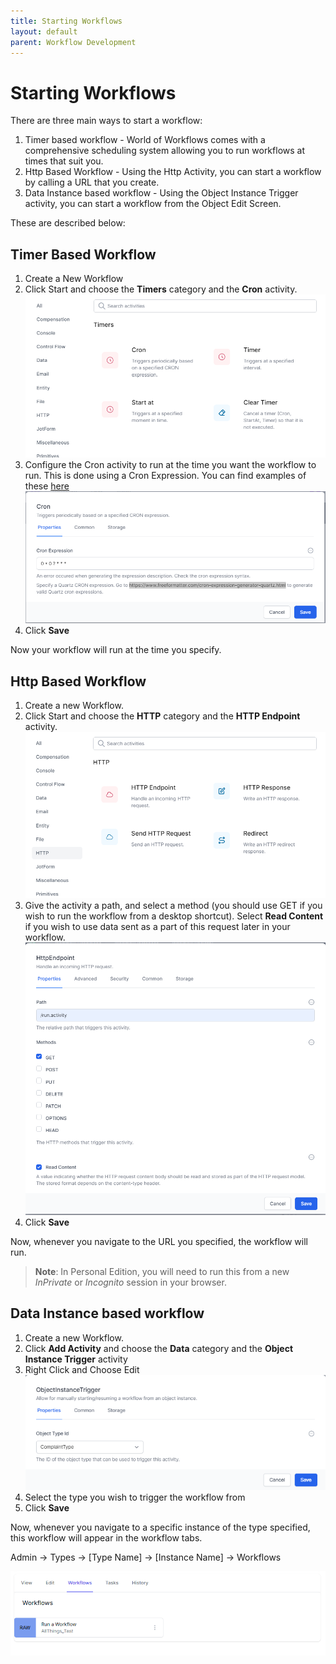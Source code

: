 ```yaml
---
title: Starting Workflows
layout: default
parent: Workflow Development
---
```

# Starting Workflows

There are three main ways to start a workflow:

1. Timer based workflow - World of Workflows comes with a comprehensive scheduling system allowing you to run workflows at times that suit you.
2. Http Based Workflow - Using the Http Activity, you can start a workflow by calling a URL that you create.
3. Data Instance based workflow - Using the Object Instance Trigger activity, you can start a workflow from the Object Edit Screen.

These are described below:

## Timer Based Workflow

1. Create a New Workflow
2. Click Start and choose the **Timers** category and the **Cron** activity.
   ![](2023-02-02-11-10-30.png)
3. Configure the Cron activity to run at the time you want the workflow to run. This is done using a Cron Expression. You can find examples of these [here](https://www.freeformatter.com/cron-expression-generator-quartz.html)
   ![](2023-02-02-11-12-01.png)
4. Click **Save**

Now your workflow will run at the time you specify.

## Http Based Workflow

1. Create a new Workflow.
2. Click Start and choose the **HTTP** category and the **HTTP Endpoint** activity.
   ![](2023-02-02-11-13-06.png)
3. Give the activity a path, and select a method (you should use GET if you wish to run the workflow from a desktop shortcut). Select **Read Content** if you wish to use data sent as a part of this request later in your workflow.
   ![](2023-02-02-11-15-11.png)
4. Click **Save**

Now, whenever you navigate to the URL you specified, the workflow will run.

> **Note**: In Personal Edition, you will need to run this from a new *InPrivate* or *Incognito* session in your browser.
## Data Instance based workflow

1. Create a new Workflow.
2. Click **Add Activity** and choose the **Data** category and the **Object Instance Trigger** activity
3. Right Click and Choose Edit
   ![](2023-04-06-09-44-20.png)
4. Select the type you wish to trigger the workflow from
5. Click **Save**

Now, whenever you navigate to a specific instance of the type specified, this workflow will appear in the workflow tabs.

Admin -> Types -> [Type Name] -> [Instance Name] -> Workflows

![](2023-02-02-11-18-18.png)
